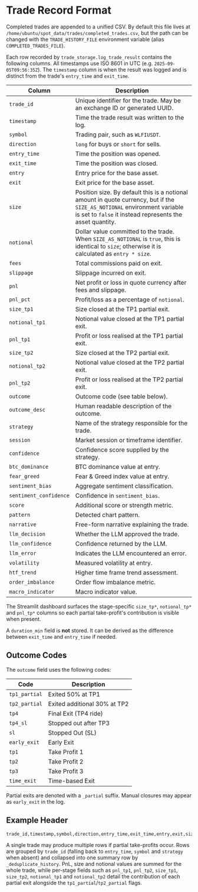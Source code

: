 # Trade Record Format

Completed trades are appended to a unified CSV. By default this file lives at `/home/ubuntu/spot_data/trades/completed_trades.csv`, but the path can be changed with the `TRADE_HISTORY_FILE` environment variable (alias `COMPLETED_TRADES_FILE`).

Each row recorded by `trade_storage.log_trade_result` contains the following columns. All timestamps use ISO 8601 in UTC (e.g. `2025-09-05T09:56:35Z`). The `timestamp` column is when the result was logged and is distinct from the trade's `entry_time` and `exit_time`.

| Column | Description |
| --- | --- |
| `trade_id` | Unique identifier for the trade. May be an exchange ID or generated UUID. |
| `timestamp` | Time the trade result was written to the log. |
| `symbol` | Trading pair, such as `WLFIUSDT`. |
| `direction` | `long` for buys or `short` for sells. |
| `entry_time` | Time the position was opened. |
| `exit_time` | Time the position was closed. |
| `entry` | Entry price for the base asset. |
| `exit` | Exit price for the base asset. |
| `size` | Position size. By default this is a notional amount in quote currency, but if the `SIZE_AS_NOTIONAL` environment variable is set to `false` it instead represents the asset quantity. |
| `notional` | Dollar value committed to the trade. When `SIZE_AS_NOTIONAL` is `true`, this is identical to `size`; otherwise it is calculated as `entry * size`. |
| `fees` | Total commissions paid on exit. |
| `slippage` | Slippage incurred on exit. |
| `pnl` | Net profit or loss in quote currency after fees and slippage. |
| `pnl_pct` | Profit/loss as a percentage of `notional`. |
| `size_tp1` | Size closed at the TP1 partial exit. |
| `notional_tp1` | Notional value closed at the TP1 partial exit. |
| `pnl_tp1` | Profit or loss realised at the TP1 partial exit. |
| `size_tp2` | Size closed at the TP2 partial exit. |
| `notional_tp2` | Notional value closed at the TP2 partial exit. |
| `pnl_tp2` | Profit or loss realised at the TP2 partial exit. |
| `outcome` | Outcome code (see table below). |
| `outcome_desc` | Human readable description of the outcome. |
| `strategy` | Name of the strategy responsible for the trade. |
| `session` | Market session or timeframe identifier. |
| `confidence` | Confidence score supplied by the strategy. |
| `btc_dominance` | BTC dominance value at entry. |
| `fear_greed` | Fear & Greed index value at entry. |
| `sentiment_bias` | Aggregate sentiment classification. |
| `sentiment_confidence` | Confidence in `sentiment_bias`. |
| `score` | Additional score or strength metric. |
| `pattern` | Detected chart pattern. |
| `narrative` | Free-form narrative explaining the trade. |
| `llm_decision` | Whether the LLM approved the trade. |
| `llm_confidence` | Confidence returned by the LLM. |
| `llm_error` | Indicates the LLM encountered an error. |
| `volatility` | Measured volatility at entry. |
| `htf_trend` | Higher time frame trend assessment. |
| `order_imbalance` | Order flow imbalance metric. |
| `macro_indicator` | Macro indicator value. |

The Streamlit dashboard surfaces the stage-specific `size_tp*`,
`notional_tp*` and `pnl_tp*` columns so each partial take-profit's
contribution is visible when present.

A `duration_min` field is **not** stored. It can be derived as the difference between `exit_time` and `entry_time` if needed.

## Outcome Codes

The `outcome` field uses the following codes:

| Code | Description |
| --- | --- |
| `tp1_partial` | Exited 50% at TP1 |
| `tp2_partial` | Exited additional 30% at TP2 |
| `tp4` | Final Exit (TP4 ride) |
| `tp4_sl` | Stopped out after TP3 |
| `sl` | Stopped Out (SL) |
| `early_exit` | Early Exit |
| `tp1` | Take Profit 1 |
| `tp2` | Take Profit 2 |
| `tp3` | Take Profit 3 |
| `time_exit` | Time-based Exit |

Partial exits are denoted with a `_partial` suffix. Manual closures may appear as `early_exit` in the log.

## Example Header

```
trade_id,timestamp,symbol,direction,entry_time,exit_time,entry,exit,size,notional,fees,slippage,pnl,pnl_pct,outcome,outcome_desc,strategy,session,confidence,btc_dominance,fear_greed,sentiment_bias,sentiment_confidence,score,pattern,narrative,llm_decision,llm_confidence,llm_error,volatility,htf_trend,order_imbalance,macro_indicator
```

A single trade may produce multiple rows if partial take-profits occur. Rows are grouped by `trade_id` (falling back to `entry_time`, `symbol` and `strategy` when absent) and collapsed into one summary row by `_deduplicate_history`. PnL, size and notional values are summed for the whole trade, while per-stage fields such as `pnl_tp1`, `pnl_tp2`, `size_tp1`, `size_tp2`, `notional_tp1` and `notional_tp2` detail the contribution of each partial exit alongside the `tp1_partial`/`tp2_partial` flags.
